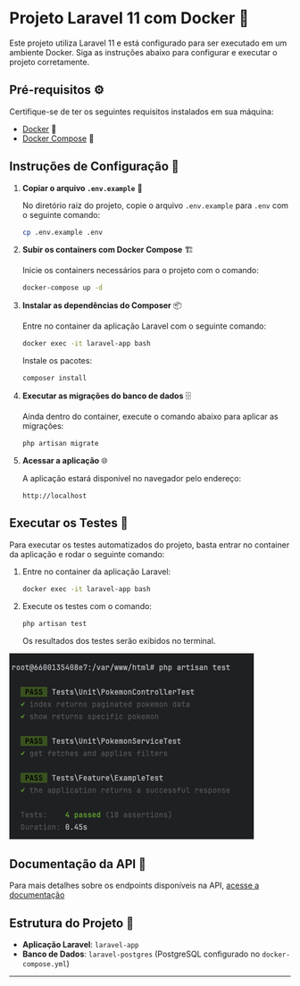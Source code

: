 
# Projeto Laravel 11 com Docker 🐳

Este projeto utiliza Laravel 11 e está configurado para ser executado em um ambiente Docker. Siga as instruções abaixo para configurar e executar o projeto corretamente.

## Pré-requisitos ⚙️

Certifique-se de ter os seguintes requisitos instalados em sua máquina:

- [Docker](https://www.docker.com/) 🐋
- [Docker Compose](https://docs.docker.com/compose/) 🔧

## Instruções de Configuração 🚀

1. **Copiar o arquivo `.env.example`** 📄

   No diretório raiz do projeto, copie o arquivo `.env.example` para `.env` com o seguinte comando:

   ```bash
   cp .env.example .env
   ```

2. **Subir os containers com Docker Compose** 🏗️

   Inicie os containers necessários para o projeto com o comando:

   ```bash
   docker-compose up -d
   ```

3. **Instalar as dependências do Composer** 📦

   Entre no container da aplicação Laravel com o seguinte comando:

   ```bash
   docker exec -it laravel-app bash
   ```

   Instale os pacotes:

   ```bash
   composer install
   ```

4. **Executar as migrações do banco de dados** 🗄️

   Ainda dentro do container, execute o comando abaixo para aplicar as migrações:

   ```bash
   php artisan migrate
   ```

5. **Acessar a aplicação** 🌐

   A aplicação estará disponível no navegador pelo endereço:

   ```
   http://localhost
   ```

## Executar os Testes 🧪

Para executar os testes automatizados do projeto, basta entrar no container da aplicação e rodar o seguinte comando:

1. Entre no container da aplicação Laravel:

   ```bash
   docker exec -it laravel-app bash
   ```

2. Execute os testes com o comando:

   ```bash
   php artisan test
   ```

   Os resultados dos testes serão exibidos no terminal.

![img.png](public/img.png)

## Documentação da API 📖

Para mais detalhes sobre os endpoints disponíveis na API, [acesse a documentação](docs/openapi.yaml)


## Estrutura do Projeto 📁

- **Aplicação Laravel**: `laravel-app`
- **Banco de Dados**: `laravel-postgres` (PostgreSQL configurado no `docker-compose.yml`)

---
